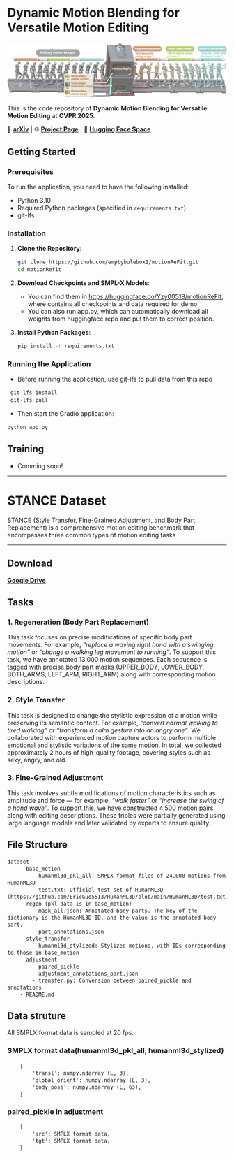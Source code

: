 # Dynamic Motion Blending for Versatile Motion Editing

![Teaser](assets/teaser.jpeg)

This is the code repository of **Dynamic Motion Blending for Versatile Motion Editing** at **CVPR 2025**.

📝 [**arXiv**](https://arxiv.org) | 🌐 [**Project Page**](https://awfuact.github.io/motionrefit) | 🤗 [**Hugging Face Space**](https://huggingface.co/spaces/Yzy00518/motionReFit)  

## Getting Started  
### Prerequisites  
To run the application, you need to have the following installed:  
- Python 3.10
- Required Python packages (specified in `requirements.txt`)
- git-lfs

### Installation

1. **Clone the Repository**:
    ```sh
    git clone https://github.com/emptybulebox1/motionReFit.git
    cd motionRefit
    ```

2. **Download Checkpoints and SMPL-X Models**:
    - You can find them in https://huggingface.co/Yzy00518/motionReFit, where contains all checkpoints and data required for demo.
    - You can also run app.py, which can automatically download all weights from huggingface repo and put them to correct position.

3. **Install Python Packages**:
    ```sh
    pip install -r requirements.txt
    ```

### Running the Application
  - Before running the application, use git-lfs to pull data from this repo
 ```sh
  git-lfs install
  git-lfs pull
  ```
  - Then start the Gradio application:
    
  ```sh
  python app.py
  ```

## Training
  - Comming soon!



---

# STANCE Dataset

STANCE (Style Transfer, Fine-Grained Adjustment, and Body Part Replacement) is a comprehensive motion editing benchmark that encompasses three common types of motion editing tasks

---

## Download
[**Google Drive**]()

## Tasks

### 1. Regeneration (Body Part Replacement)
This task focuses on precise modifications of specific body part movements. For example, _“replace a waving right hand with a swinging motion”_ or _“change a walking leg movement to running”_. To support this task, we have annotated 13,000 motion sequences. Each sequence is tagged with precise body part masks (UPPER_BODY, LOWER_BODY, BOTH_ARMS, LEFT_ARM, RIGHT_ARM) along with corresponding motion descriptions.

### 2. Style Transfer
This task is designed to change the stylistic expression of a motion while preserving its semantic content. For example, _“convert normal walking to tired walking”_ or _“transform a calm gesture into an angry one”_. We collaborated with experienced motion capture actors to perform multiple emotional and stylistic variations of the same motion. In total, we collected approximately 2 hours of high-quality footage, covering styles such as sexy, angry, and old.

### 3. Fine-Grained Adjustment
This task involves subtle modifications of motion characteristics such as amplitude and force — for example, _“walk faster”_ or _“increase the swing of a hand wave”_. To support this, we have constructed 4,500 motion pairs along with editing descriptions. These triples were partially generated using large language models and later validated by experts to ensure quality.


## File Structure
```plaintext
dataset
    - base_motion
        - humanml3d_pkl_all: SMPLX format files of 24,000 motions from HumanML3D
        - test.txt: Official test set of HumanML3D (https://github.com/EricGuo5513/HumanML3D/blob/main/HumanML3D/test.txt)
    - regen (pkl data is in base_motion)
        - mask_all.json: Annotated body parts. The key of the dictionary is the HumanML3D ID, and the value is the annotated body part.
        - part_annotations.json
    - style_transfer
        - humanml3d_stylized: Stylized motions, with IDs corresponding to those in base_motion
    - adjustment
        - paired_pickle
        - adjustment_annotations_part.json
        - transfer.py: Conversion between paired_pickle and annotations
    - README.md
```

## Data struture
All SMPLX format data is sampled at 20 fps. 

### SMPLX format data(humanml3d_pkl_all, humanml3d_stylized)
```plaintext
    {
        'transl': numpy.ndarray (L, 3),
        'global_orient': numpy.ndarray (L, 3),
        'body_pose': numpy.ndarray (L, 63),
    }
```

### paired_pickle in adjustment
```plaintext
    {
        'src': SMPLX format data,
        'tgt': SMPLX format data,
    }
```
